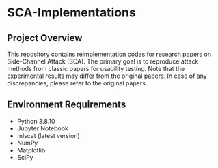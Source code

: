 # SCA-Implementations

## Project Overview

This repository contains reimplementation codes for research papers on Side-Channel Attack (SCA). The primary goal is to reproduce attack methods from classic papers for usability testing. Note that the experimental results may differ from the original papers. In case of any discrepancies, please refer to the original papers.

## Environment Requirements

- Python 3.8.10
- Jupyter Notebook
- mlscat (latest version)
- NumPy
- Matplotlib
- SciPy
